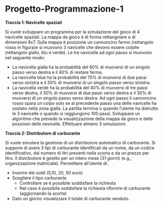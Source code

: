 # Progetto-Programmazione-1
<b>Traccia 1: Navicelle spaziali</b>

Si vuole sviluppare un programma per la simulazione del gioco di 4 navicelle spaziali. La mappa da gioco è di forma rettangolare e di dimensioni 8x7.
Sulla mappa è posizione un cannoncino fermo (rettangolo rosso in figura)e si muovono 3 navicelle che devono essere colpite (rettangolo giallo, blu e verde).
Le tre navicelle ad ogni passo si muovono nel seguente modo:
-  La navicella gialla ha la probabilità del 60% di muoversi di un singolo passo verso destra e il 40% di restare ferma.
-  La navicella blue ha la probabilità del 70% di muoversi di due passi verso sinistra e il 30% di muoversi di un singolo passo verso sinistra.
-  La navicella verde ha la probabilità del 40% di muoversi di tre passi verso destra, il 30% di muoversi di due passi verso destra e il 30% di muoversi di
un singolo passo verso destra.
Ad ogni passo il cannoncino rosso spara un colpo solo se al precedente passo una delle navicelle ha sostato nella zona gialla. La partita termina o quando l’utente ha distrutto le
3 navicelle o quando si raggiungono 100 passi.
Sviluppare un algoritmo che prevede la visualizzazione della mappa da gioco e delle posizioni delle navicelle. Effettuare almeno 3 simulazioni.

<b>Traccia 2: Distributore di carburante</b>

Si vuole simulare la gestione di un distributore automatico di carburante. Si suppone di avere 3 tipi di carburante identificati da un nome, da un codice identificativo, dal numero
di litri presenti nella scorta e da un prezzo per litro. Il distributore è gestito per un intero mese (31 giorni) (e.g., organizzazione matriciale).
Permettere all’utente di:
- Inserire dei soldi (5,10, 20, 50 euro)
- Scegliere il tipo carburante
  - Controllare se è possibile soddisfare la richiesta
  - Nel caso è possibile soddisfare la richiesta rifornire di carburante (aggiornando la scorta)
- Dato un giorno visualizzare il totale di carburante venduto.
